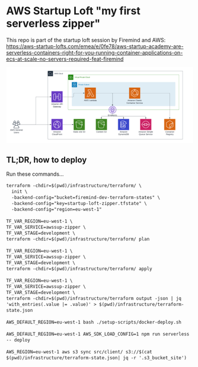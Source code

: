 # AWS Startup Loft "my first serverless zipper"

This repo is part of the startup loft session by Firemind and AWS: https://aws-startup-lofts.com/emea/e/0fe78/aws-startup-academy-are-serverless-containers-right-for-you-running-container-applications-on-ecs-at-scale-no-servers-required-feat-firemind

![](diagram.png)

## TL;DR, how to deploy

Run these commands...
```
terraform -chdir=$(pwd)/infrastructure/terraform/ \
  init \
  -backend-config="bucket=firemind-dev-terraform-states" \
  -backend-config="key=startup-loft-zipper.tfstate" \
  -backend-config="region=eu-west-1"

TF_VAR_REGION=eu-west-1 \
TF_VAR_SERVICE=awssup-zipper \
TF_VAR_STAGE=development \
terraform -chdir=$(pwd)/infrastructure/terraform/ plan

TF_VAR_REGION=eu-west-1 \
TF_VAR_SERVICE=awssup-zipper \
TF_VAR_STAGE=development \
terraform -chdir=$(pwd)/infrastructure/terraform/ apply

TF_VAR_REGION=eu-west-1 \
TF_VAR_SERVICE=awssup-zipper \
TF_VAR_STAGE=development \
terraform -chdir=$(pwd)/infrastructure/terraform output -json | jq 'with_entries(.value |= .value)' > $(pwd)/infrastructure/terraform-state.json

AWS_DEFAULT_REGION=eu-west-1 bash ./setup-scripts/docker-deploy.sh

AWS_DEFAULT_REGION=eu-west-1 AWS_SDK_LOAD_CONFIG=1 npm run serverless -- deploy

AWS_REGION=eu-west-1 aws s3 sync src/client/ s3://$(cat $(pwd)/infrastructure/terraform-state.json| jq -r '.s3_bucket_site')
```
